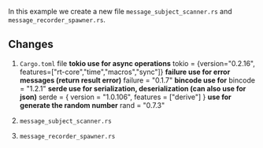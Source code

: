In this example we create a new file `message_subject_scanner.rs` and `message_recorder_spawner.rs`.

## Changes
1. `Cargo.toml` file 
**tokio use for async operations**
tokio = {version="0.2.16", features=["rt-core","time","macros","sync"]}
**failure use for error messages (return result error)**
failure = "0.1.7"
**bincode use for**
bincode = "1.2.1"
**serde use for serialization, deserialization (can also use for json)**
serde = { version = "1.0.106", features = ["derive"] }
**use for generate the random number**
rand = "0.7.3"

2. `message_subject_scanner.rs`


3. `message_recorder_spawner.rs`
